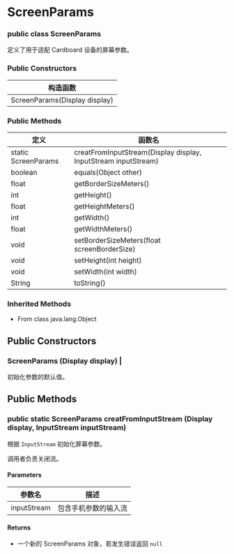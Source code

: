 # ScreenParams

### public class ScreenParams

定义了用于适配 Cardboard 设备的屏幕参数。

### Public Constructors

构造函数 |
-------- |
ScreenParams(Display display) |

### Public Methods

定义 | 函数名
---- | ------
static ScreenParams | creatFromInputStream(Display display, InputStream inputStream)
boolean | equals(Object other)
float | getBorderSizeMeters()
int | getHeight()
float | getHeightMeters()
int | getWidth()
float | getWidthMeters()
void | setBorderSizeMeters(float screenBorderSize)
void | setHeight(int height)
void | setWidth(int width)
String | toString()

### Inherited Methods
* From class java.lang.Object

## Public Constructors

### ScreenParams (Display display) |

初始化参数的默认值。

## Public Methods

### public static ScreenParams creatFromInputStream (Display display, InputStream inputStream)

根据 `InputStream` 初始化屏幕参数。

调用者负责关闭流。

#### Parameters

参数名 | 描述
------ | -----
inputStream | 包含手机参数的输入流

#### Returns

* 一个新的 ScreenParams 对象，若发生错误返回 `null`
